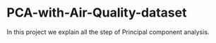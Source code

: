 # PCA-with-Air-Quality-dataset
In this project we explain all the step of Principal component analysis.
